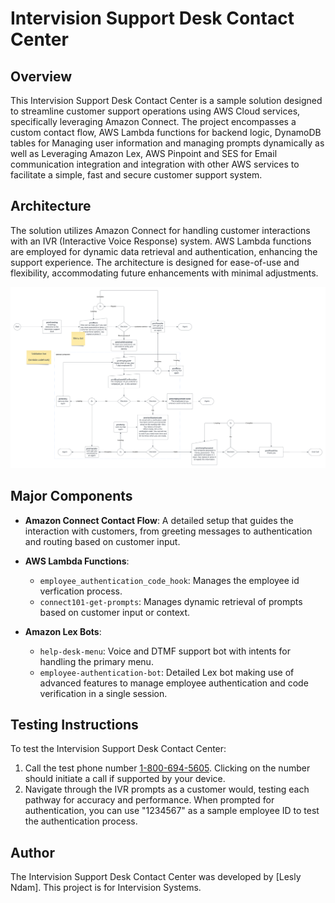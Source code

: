 # Intervision Support Desk Contact Center

## Overview
This Intervision Support Desk Contact Center is a sample solution designed to streamline customer support operations using AWS Cloud services, specifically leveraging Amazon Connect. The project encompasses a custom contact flow, AWS Lambda functions for backend logic, DynamoDB tables for Managing user information and managing prompts dynamically as well as Leveraging Amazon Lex, AWS Pinpoint and SES for Email communication integration and integration with other AWS services to facilitate a simple, fast and secure customer support system.

## Architecture
The solution utilizes Amazon Connect for handling customer interactions with an IVR (Interactive Voice Response) system. AWS Lambda functions are employed for dynamic data retrieval and authentication, enhancing the support experience. The architecture is designed for ease-of-use and flexibility, accommodating future enhancements with minimal adjustments.

![Intervision Support Flow](https://raw.githubusercontent.com/leslyndam/InterVision-Use-Case/main/Intervision%20Support%20Flow.png)


## Major Components
- **Amazon Connect Contact Flow**: A detailed setup that guides the interaction with customers, from greeting messages to authentication and routing based on customer input.

- **AWS Lambda Functions**:
  - `employee_authentication_code_hook`: Manages the employee id verfication process.
  - `connect101-get-prompts`: Manages dynamic retrieval of prompts based on customer input or context.

- **Amazon Lex Bots**:
  - `help-desk-menu`: Voice and DTMF support bot with intents for handling the primary menu.
  - `employee-authentication-bot`: Detailed Lex bot making use of advanced features to manage employee authentication and code verification in a single session.

## Testing Instructions
To test the Intervision Support Desk Contact Center:
1. Call the test phone number [1-800-694-5605](tel:1-800-694-5605). Clicking on the number should initiate a call if supported by your device.
2. Navigate through the IVR prompts as a customer would, testing each pathway for accuracy and performance. When prompted for authentication, you can use "1234567" as a sample employee ID to test the authentication process.

## Author
The Intervision Support Desk Contact Center was developed by [Lesly Ndam]. This project is for Intervision Systems.
